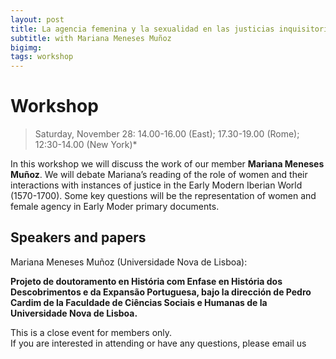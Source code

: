 ```yaml
---
layout: post
title: La agencia femenina y la sexualidad en las justicias inquisitorial y eclesiástica en Lisboa (1570-1700)
subtitle: with Mariana Meneses Muñoz
bigimg: 
tags: workshop
---
```


# Workshop

> Saturday, November 28: 14.00-16.00 (East); 17.30-19.00 (Rome); 12:30-14.00 (New York)*

In this workshop we will discuss the work of our member **Mariana Meneses Muñoz**. We will debate Mariana’s reading of the role of women and their interactions with instances of justice in the Early Modern Iberian World (1570-1700).
Some key questions will be the representation of women and female agency in Early Moder primary documents.

## Speakers and papers 

Mariana Meneses Muñoz (Universidade Nova de Lisboa):

**Projeto de doutoramento en História com Enfase en História dos Descobrimentos e da Expansão Portuguesa, bajo la dirección de Pedro Cardim de la Faculdade de Ciências Sociais e Humanas de la Universidade Nova de Lisboa.**

This is a close event for members only.  
If you are interested in attending or have any questions, please email us   
